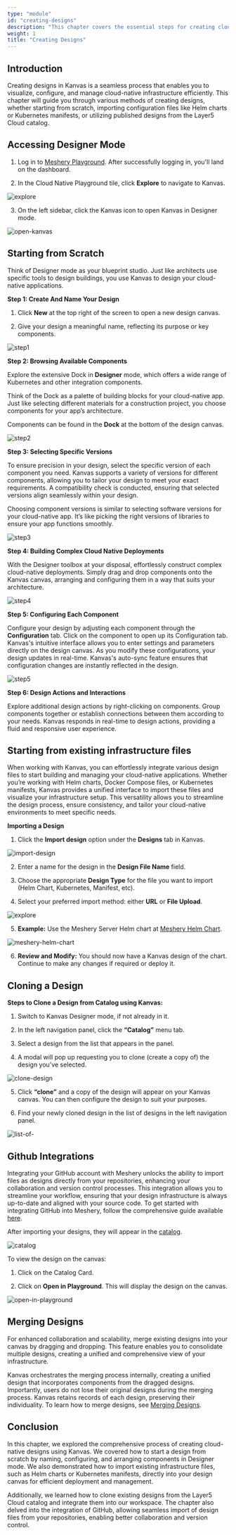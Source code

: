 ```yaml
---
type: "module"
id: "creating-designs"
description: "This chapter covers the essential steps for creating cloud-native designs in Kanvas. It explores how to start from scratch, import existing infrastructure files, and clone or merge designs from the Layer5 Cloud catalog. Additionally, it provides guidance on integrating GitHub for seamless version control and collaboration, allowing users to manage and configure their cloud-native deployments effectively."
weight: 1
title: "Creating Designs"
---
```


## Introduction

Creating designs in Kanvas is a seamless process that enables you to visualize, configure, and manage cloud-native infrastructure efficiently. This chapter will guide you through various methods of creating designs, whether starting from scratch, importing configuration files like Helm charts or Kubernetes manifests, or utilizing published designs from the Layer5 Cloud catalog.

## Accessing Designer Mode

1. Log in to [Meshery Playground](https://cloud.layer5.io/). After successfully logging in, you'll land on the dashboard.

2. In the Cloud Native Playground tile, click **Explore** to navigate to Kanvas.

![explore](explore.png)

3. On the left sidebar, click the Kanvas icon to open Kanvas in Designer mode.

![open-kanvas](open-kanvas.png)

## Starting from Scratch

Think of Designer mode as your blueprint studio. Just like architects use specific tools to design buildings, you use Kanvas to design your cloud-native applications.

**Step 1: Create And Name Your Design**

1. Click **New** at the top right of the screen to open a new design canvas.

2. Give your design a meaningful name, reflecting its purpose or key components. 

![step1](step1.png)

**Step 2: Browsing Available Components**

Explore the extensive Dock in **Designer** mode, which offers a wide range of Kubernetes and other integration components.

Think of the Dock as a palette of building blocks for your cloud-native app. Just like selecting different materials for a construction project, you choose components for your app’s architecture.

Components can be found in the **Dock** at the bottom of the design canvas.

![step2](step2.png)

**Step 3: Selecting Specific Versions**

To ensure precision in your design, select the specific version of each component you need. Kanvas supports a variety of versions for different components, allowing you to tailor your design to meet your exact requirements. A compatibility check is conducted, ensuring that selected versions align seamlessly within your design.

Choosing component versions is similar to selecting software versions for your cloud-native app. It’s like picking the right versions of libraries to ensure your app functions smoothly.

![step3](step3.png)

**Step 4: Building Complex Cloud Native Deployments**

With the Designer toolbox at your disposal, effortlessly construct complex cloud-native deployments. Simply drag and drop components onto the Kanvas canvas, arranging and configuring them in a way that suits your architecture.

![step4](step4.png)

**Step 5: Configuring Each Component**

Configure your design by adjusting each component through the **Configuration** tab. Click on the component to open up its Configuration tab. Kanvas's intuitive interface allows you to enter settings and parameters directly on the design canvas. As you modify these configurations, your design updates in real-time. Kanvas's auto-sync feature ensures that configuration changes are instantly reflected in the design.

![step5](step5.png)

**Step 6: Design Actions and Interactions**

Explore additional design actions by right-clicking on components. Group components together or establish connections between them according to your needs. Kanvas responds in real-time to design actions, providing a fluid and responsive user experience.

## Starting from existing infrastructure files

When working with Kanvas, you can effortlessly integrate various design files to start building and managing your cloud-native applications. Whether you’re working with Helm charts, Docker Compose files, or  Kubernetes manifests, Kanvas provides a unified interface to import these files and visualize your infrastructure setup. This versatility allows you to streamline the design process, ensure consistency, and tailor your cloud-native environments to meet specific needs.

**Importing a Design**

1. Click the **Import design** option under the **Designs** tab in Kanvas.

![import-design](import-design.png)

2. Enter a name for the design in the **Design File Name** field.

3. Choose the appropriate **Design Type** for the file you want to import (Helm Chart, Kubernetes, Manifest, etc).

4. Select your preferred import method: either **URL** or **File Upload**.

![explore](configuring-imported-design.png)

5. **Example:** Use the Meshery Server Helm chart at [Meshery Helm Chart](https://meshery.github.io/meshery.io/charts/meshery-v0.7.48.tgz).

![meshery-helm-chart](meshery-helm-chart.png)

6. **Review and Modify:** You should now have a Kanvas design of the chart. Continue to make any changes if required or deploy it.

## Cloning a Design

**Steps to Clone a Design from Catalog using Kanvas:**

1. Switch to Kanvas Designer mode, if not already in it. 

2. In the left navigation panel, click the **“Catalog”** menu tab.

3. Select a design from the list that appears in the panel.

4. A modal will pop up requesting you to clone (create a copy of) the design you’ve selected.

![clone-design](clone-design.png)

5. Click **“clone”** and a copy of the design will appear on your Kanvas canvas. You can then configure the design to suit your purposes.

6. Find your newly cloned design in the list of designs in the left navigation panel.

![list-of-](list-of-designs.png)

## Github Integrations

Integrating your GitHub account with Meshery unlocks the ability to import files as designs directly from your repositories, enhancing your collaboration and version control processes. This integration allows you to streamline your workflow, ensuring that your design infrastructure is always up-to-date and aligned with your source code. To get started with integrating GitHub into Meshery, follow the comprehensive guide available [here](https://docs.layer5.io/cloud/getting-started/github-integration/).

After importing your designs, they will appear in the [catalog](https://cloud.layer5.io/catalog).

![catalog](catalog.png)

To view the design on the canvas:

1. Click on the Catalog Card. 

2. Click on **Open in Playground**. This will display the design on the canvas.

![open-in-playground](open-in-playground.png)

## Merging Designs

For enhanced collaboration and scalability, merge existing designs into your canvas by dragging and dropping. This feature enables you to consolidate multiple designs, creating a unified and comprehensive view of your infrastructure. 

Kanvas orchestrates the merging process internally, creating a unified design that incorporates components from the dragged designs. Importantly, users do not lose their original designs during the merging process. Kanvas retains records of each design, preserving their individuality. To learn how to merge designs, see [Merging Designs](https://docs.layer5.io/kanvas/getting-started/starting-scratch/#step-8-merging-designs).

## Conclusion

In this chapter, we explored the comprehensive process of creating cloud-native designs using Kanvas. We covered how to start a design from scratch by naming, configuring, and arranging components in Designer mode. We also demonstrated how to import existing infrastructure files, such as Helm charts or Kubernetes manifests, directly into your design canvas for efficient deployment and management.

Additionally, we learned how to clone existing designs from the Layer5 Cloud catalog and integrate them into our workspace. The chapter also delved into the integration of GitHub, allowing seamless import of design files from your repositories, enabling better collaboration and version control.
